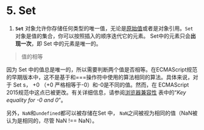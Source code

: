 # 5. Set

1. **`Set`** 对象允许你存储任何类型的唯一值，无论是[原始值](https://developer.mozilla.org/zh-CN/docs/Glossary/Primitive)或者是对象引用。`Set`对象是值的集合，你可以按照插入的顺序迭代它的元素。 Set中的元素只会**出现一次**，即 Set 中的元素是唯一的。

> 值的相等

因为 Set 中的值总是唯一的，所以需要判断两个值是否相等。在ECMAScript规范的早期版本中，这不是基于和===操作符中使用的算法相同的算法。具体来说，对于 Set s， +0 （+0 严格相等于-0）和-0是不同的值。然而，在 ECMAScript 2015规范中这点已被更改。有关详细信息，请参阅[浏览器兼容性](https://developer.mozilla.org/zh-CN/docs/Web/JavaScript/Reference/Global_Objects/Set#浏览器兼容性) 表中的“*Key equality for -0 and 0*”。

另外，`NaN`和`undefined`都可以被存储在Set 中， `NaN`之间被视为相同的值（NaN被认为是相同的，尽管 NaN !== NaN）。


